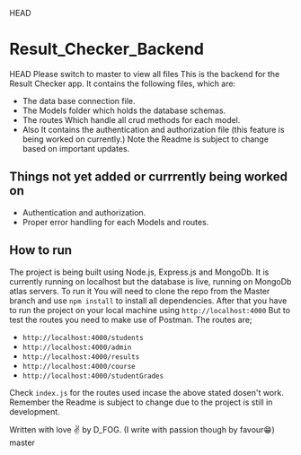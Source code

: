 HEAD
# Result_Checker_Backend
HEAD
Please switch to master to view all files
This is the backend for the Result Checker app.
It contains the following files, which are:
* The data base connection file.
* The Models folder which holds the database schemas.
* The routes Which handle all crud methods for each model.
* Also It contains the authentication and authorization file (this feature is being worked on currently.)
 Note the Readme is subject to change based on important updates.
## Things not yet added or currrently being worked on
- Authentication and authorization.
- Proper error handling for each Models and routes.

## How to run
The project is being built using Node.js, Express.js and MongoDb. It is currently running on localhost but the database is live, running on MongoDb atlas servers.
To run it You will need to clone the repo from the Master branch and use `npm install` to install all dependencies.
After that you have to run the project on your local machine using `http://localhost:4000` 
But to test the routes you need to make use of Postman.
The routes are;
* `http://localhost:4000/students`
* `http://localhost:4000/admin`
* `http://localhost:4000/results`
* `http://localhost:4000/course`
* `http://localhost:4000/studentGrades`
  
Check `index.js` for the routes used incase the above stated dosen't work.
 Remember the Readme is subject to change due to the project is still in development.

Written with love ✌ by D_FOG. (I write with passion though by favour😁)
master
